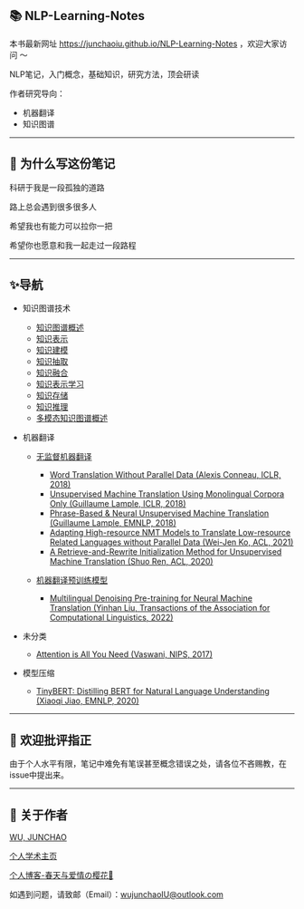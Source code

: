
📚 NLP-Learning-Notes
-----
本书最新网址 https://junchaoiu.github.io/NLP-Learning-Notes ，欢迎大家访问 ～

NLP笔记，入门概念，基础知识，研究方法，顶会研读

作者研究导向：
- 机器翻译
- 知识图谱
-----
## 🌈 为什么写这份笔记

科研于我是一段孤独的道路

路上总会遇到很多很多人

希望我也有能力可以拉你一把

希望你也愿意和我一起走过一段路程

-----
## ✨导航
- 知识图谱技术
    - [知识图谱概述](https://github.com/junchaoIU/NLP-Learning-Notes/tree/main/docs/知识图谱技术/知识图谱概述/知识图谱概述.md)
    - [知识表示](https://github.com/junchaoIU/NLP-Learning-Notes/tree/main/docs/知识图谱技术/知识表示/知识表示.md)
    - [知识建模](https://github.com/junchaoIU/NLP-Learning-Notes/tree/main/docs/知识图谱技术/知识建模/知识建模.md)
    - [知识抽取](https://github.com/junchaoIU/NLP-Learning-Notes/tree/main/docs/知识图谱技术/知识抽取/知识抽取.md)
    - [知识融合](https://github.com/junchaoIU/NLP-Learning-Notes/tree/main/docs/知识图谱技术/知识融合/知识融合.md)
    - [知识表示学习](https://github.com/junchaoIU/NLP-Learning-Notes/tree/main/docs/知识图谱技术/知识表示学习/知识表示学习.md)
    - [知识存储](https://github.com/junchaoIU/NLP-Learning-Notes/tree/main/docs/知识图谱技术/知识存储/知识存储.md)
    - [知识推理](https://github.com/junchaoIU/NLP-Learning-Notes/tree/main/docs/知识图谱技术/知识推理/知识推理.md)
    - [多模态知识图谱概述](https://github.com/junchaoIU/NLP-Learning-Notes/tree/main/docs/知识图谱技术/多模态知识图谱概述/多模态知识图谱概述.md)

- 机器翻译
    - [无监督机器翻译](https://github.com/junchaoIU/NLP-Learning-Notes/tree/main/docs/机器翻译/无监督机器翻译.md)
        - [Word Translation Without Parallel Data (Alexis Conneau, ICLR, 2018)](https://github.com/junchaoIU/NLP-Learning-Notes/blob/main/docs/%E6%9C%BA%E5%99%A8%E7%BF%BB%E8%AF%91/%E6%97%A0%E7%9B%91%E7%9D%A3%E6%9C%BA%E5%99%A8%E7%BF%BB%E8%AF%91.md#word-translation-without-parallel-data-alexis-conneau2018iclr)
        - [Unsupervised Machine Translation Using Monolingual Corpora Only (Guillaume Lample, ICLR, 2018)](https://github.com/junchaoIU/NLP-Learning-Notes/blob/main/docs/%E6%9C%BA%E5%99%A8%E7%BF%BB%E8%AF%91/%E6%97%A0%E7%9B%91%E7%9D%A3%E6%9C%BA%E5%99%A8%E7%BF%BB%E8%AF%91.md#unsupervised-machine-translation-using-monolingual-corpora-only-guillaume-lample2018iclr)
        - [Phrase-Based & Neural Unsupervised Machine Translation (Guillaume Lample, EMNLP, 2018)](https://github.com/junchaoIU/NLP-Learning-Notes/blob/main/docs/%E6%9C%BA%E5%99%A8%E7%BF%BB%E8%AF%91/%E6%97%A0%E7%9B%91%E7%9D%A3%E6%9C%BA%E5%99%A8%E7%BF%BB%E8%AF%91.md#phrase-based--neural-unsupervised-machine-translationguillaume-lample-emnlp-2018)
        - [Adapting High-resource NMT Models to Translate Low-resource Related Languages without Parallel Data (Wei-Jen Ko, ACL, 2021)](https://github.com/junchaoIU/NLP-Learning-Notes/blob/main/docs/%E6%9C%BA%E5%99%A8%E7%BF%BB%E8%AF%91/%E6%97%A0%E7%9B%91%E7%9D%A3%E6%9C%BA%E5%99%A8%E7%BF%BB%E8%AF%91.md#adapting-high-resource-nmt-models-to-translate-low-resource-related-languages-without-parallel-data)
        - [A Retrieve-and-Rewrite Initialization Method for Unsupervised Machine Translation (Shuo Ren, ACL, 2020)](https://github.com/junchaoIU/NLP-Learning-Notes/blob/main/docs/%E6%9C%BA%E5%99%A8%E7%BF%BB%E8%AF%91/%E6%97%A0%E7%9B%91%E7%9D%A3%E6%9C%BA%E5%99%A8%E7%BF%BB%E8%AF%91.md#a-retrieve-and-rewrite-initialization-method-for-unsupervised-machine-translation)

    - [机器翻译预训练模型](https://github.com/junchaoIU/NLP-Learning-Notes/tree/main/docs/机器翻译/机器翻译预训练模型.md)
        - [Multilingual Denoising Pre-training for Neural Machine Translation (Yinhan Liu, Transactions of the Association for Computational Linguistics, 2022)](https://github.com/junchaoIU/NLP-Learning-Notes/blob/main/docs/%E6%9C%BA%E5%99%A8%E7%BF%BB%E8%AF%91/%E6%9C%BA%E5%99%A8%E7%BF%BB%E8%AF%91%E9%A2%84%E8%AE%AD%E7%BB%83%E6%A8%A1%E5%9E%8B.md) 


- 未分类
    - [Attention is All You Need (Vaswani, NIPS, 2017)]()

- 模型压缩
    - [TinyBERT: Distilling BERT for Natural Language Understanding (Xiaoqi Jiao, EMNLP, 2020)]()

-----
## 🍉 欢迎批评指正 
由于个人水平有限，笔记中难免有笔误甚至概念错误之处，请各位不吝赐教，在issue中提出来。

-----
## 🌸 关于作者
[WU, JUNCHAO](https://github.com/junchaoIU)

[个人学术主页](https://junchaoiu.github.io/)

[个人博客-春天与爱情の樱花🌸](https://www.wujunchao.top/)

如遇到问题，请致邮（Email）：wujunchaoIU@outlook.com